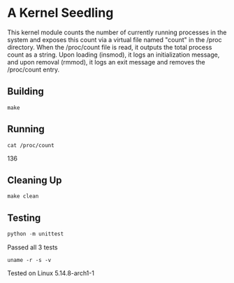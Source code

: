 # A Kernel Seedling

This kernel module counts the number of currently running processes in the system and exposes this count via a virtual file named "count" in the /proc directory. When the /proc/count file is read, it outputs the total process count as a string. Upon loading (insmod), it logs an initialization message, and upon removal (rmmod), it logs an exit message and removes the /proc/count entry.

## Building
```shell
make
```

## Running
```shell
cat /proc/count
```
136

## Cleaning Up
```shell
make clean
```

## Testing
```python
python -m unittest
```

Passed all 3 tests

```shell
uname -r -s -v
```

Tested on Linux 5.14.8-arch1-1